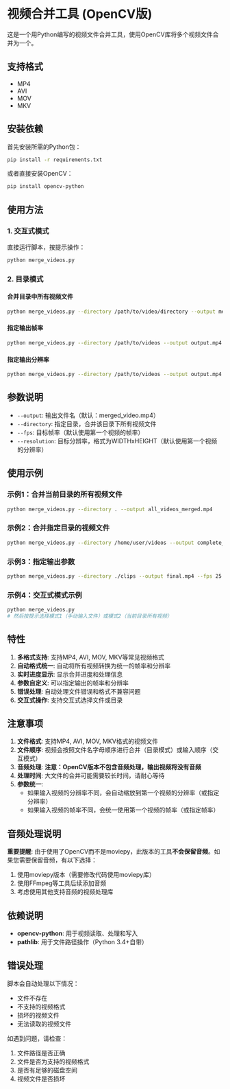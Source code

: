 # 视频合并工具 (OpenCV版)

这是一个用Python编写的视频文件合并工具，使用OpenCV库将多个视频文件合并为一个。

## 支持格式

- MP4
- AVI
- MOV
- MKV

## 安装依赖

首先安装所需的Python包：

```bash
pip install -r requirements.txt
```

或者直接安装OpenCV：

```bash
pip install opencv-python
```

## 使用方法

### 1. 交互式模式

直接运行脚本，按提示操作：

```bash
python merge_videos.py
```

### 2. 目录模式

#### 合并目录中所有视频文件
```bash
python merge_videos.py --directory /path/to/video/directory --output merged_output.mp4
```

#### 指定输出帧率
```bash
python merge_videos.py --directory /path/to/videos --output output.mp4 --fps 30
```

#### 指定输出分辨率
```bash
python merge_videos.py --directory /path/to/videos --output output.mp4 --resolution 1920x1080
```

## 参数说明

- `--output`: 输出文件名（默认：merged_video.mp4）
- `--directory`: 指定目录，合并该目录下所有视频文件
- `--fps`: 目标帧率（默认使用第一个视频的帧率）
- `--resolution`: 目标分辨率，格式为WIDTHxHEIGHT（默认使用第一个视频的分辨率）

## 使用示例

### 示例1：合并当前目录的所有视频文件
```bash
python merge_videos.py --directory . --output all_videos_merged.mp4
```

### 示例2：合并指定目录的视频文件
```bash
python merge_videos.py --directory /home/user/videos --output complete_movie.mp4
```

### 示例3：指定输出参数
```bash
python merge_videos.py --directory ./clips --output final.mp4 --fps 25 --resolution 1280x720
```

### 示例4：交互式模式示例
```bash
python merge_videos.py
# 然后按提示选择模式1（手动输入文件）或模式2（当前目录所有视频）
```

## 特性

1. **多格式支持**: 支持MP4, AVI, MOV, MKV等常见视频格式  
2. **自动格式统一**: 自动将所有视频转换为统一的帧率和分辨率
3. **实时进度显示**: 显示合并进度和处理信息
4. **参数自定义**: 可以指定输出的帧率和分辨率
5. **错误处理**: 自动处理文件错误和格式不兼容问题
6. **交互式操作**: 支持交互式选择文件或目录

## 注意事项

1. **文件格式**: 支持MP4, AVI, MOV, MKV格式的视频文件
2. **文件顺序**: 视频会按照文件名字母顺序进行合并（目录模式）或输入顺序（交互模式）
3. **音频处理**: **注意：OpenCV版本不包含音频处理，输出视频将没有音频**
4. **处理时间**: 大文件的合并可能需要较长时间，请耐心等待
5. **参数统一**: 
   - 如果输入视频的分辨率不同，会自动缩放到第一个视频的分辨率（或指定分辨率）
   - 如果输入视频的帧率不同，会统一使用第一个视频的帧率（或指定帧率）

## 音频处理说明

**重要提醒**: 由于使用了OpenCV而不是moviepy，此版本的工具**不会保留音频**。如果您需要保留音频，有以下选择：

1. 使用moviepy版本（需要修改代码使用moviepy库）
2. 使用FFmpeg等工具后续添加音频
3. 考虑使用其他支持音频的视频处理库

## 依赖说明

- **opencv-python**: 用于视频读取、处理和写入
- **pathlib**: 用于文件路径操作（Python 3.4+自带）

## 错误处理

脚本会自动处理以下情况：
- 文件不存在
- 不支持的视频格式
- 损坏的视频文件
- 无法读取的视频文件

如遇到问题，请检查：
1. 文件路径是否正确
2. 文件是否为支持的视频格式
3. 是否有足够的磁盘空间
4. 视频文件是否损坏 